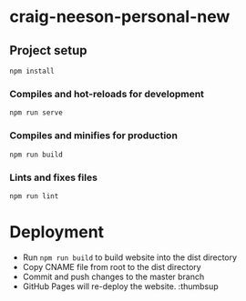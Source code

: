 # craig-neeson-personal-new

## Project setup
```
npm install
```

### Compiles and hot-reloads for development
```
npm run serve
```

### Compiles and minifies for production
```
npm run build
```

### Lints and fixes files
```
npm run lint
```

# Deployment
- Run `npm run build` to build website into the dist directory
- Copy CNAME file from root to the dist directory
- Commit and push changes to the master branch
- GitHub Pages will re-deploy the website. :thumbsup